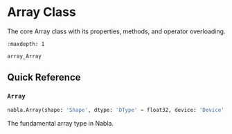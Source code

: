 # Array Class

The core Array class with its properties, methods, and operator overloading.

```{toctree}
:maxdepth: 1

array_Array
```

## Quick Reference

### `Array`

```python
nabla.Array(shape: 'Shape', dtype: 'DType' = float32, device: 'Device' = Device(type=cpu,id=0), materialize: 'bool' = False, name: 'str' = '', batch_dims: 'Shape' = ()) -> 'None'
```

The fundamental array type in Nabla.

